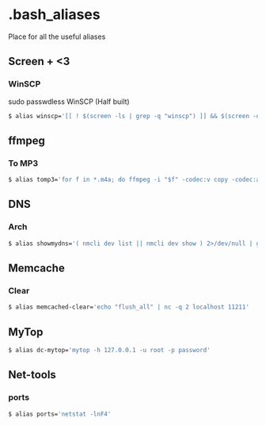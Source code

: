 # .bash_aliases
Place for all the useful aliases


## Screen + <3


### WinSCP
sudo passwdless WinSCP (Half built)

```bash
$ alias winscp='[[ ! $(screen -ls | grep -q "winscp") ]] && $(screen -dmS "winscp" sudo winscp)'
```


## ffmpeg

### To MP3

```bash
$ alias tomp3='for f in *.m4a; do ffmpeg -i "$f" -codec:v copy -codec:a libmp3lame -q:a 2 "${f%.m4a}.mp3"; done'
```

## DNS

### Arch

```bash
$ alias showmydns='( nmcli dev list || nmcli dev show ) 2>/dev/null | grep DNS'
```


## Memcache

### Clear

```bash
$ alias memcached-clear='echo "flush_all" | nc -q 2 localhost 11211'
```


## MyTop

```bash
$ alias dc-mytop='mytop -h 127.0.0.1 -u root -p password'
```

## Net-tools


### ports
```bash
$ alias ports='netstat -lnF4'
```
